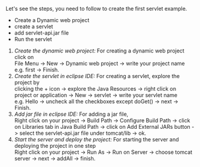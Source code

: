Let's see the steps, you need to follow to create the first servlet example.<br>
-	Create a Dynamic web project<br>
-	create a servlet<br>
-	add servlet-api.jar file<br>
-	Run the servlet<br>
1) *Create the dynamic web project:*
For creating a dynamic web project 
click on <br> File Menu -> New -> Dynamic web project -> write your project name e.g. first -> Finish.
2) *Create the servlet in eclipse IDE:*
For creating a servlet, explore the project by <br>
clicking the + icon -> explore the Java Resources -> right click on project or application -> New -> servlet -> write your servlet name<br>
e.g. Hello -> uncheck all the checkboxes except doGet() -> next -> Finish.
4) *Add jar file in eclipse IDE:*
For adding a jar file,<br>
Right click on your project -> Build Path -> Configure Build Path
 -> click on Libraries tab in Java Build Path -> click on Add External JARs button
 -> select the servlet-api.jar file under tomcat/lib -> ok.
5) *Start the server and deploy the project:*
For starting the server and deploying the project in one step<br>
Right click on your project -> Run As -> Run on Server -> choose tomcat server -> next -> addAll -> finish.
